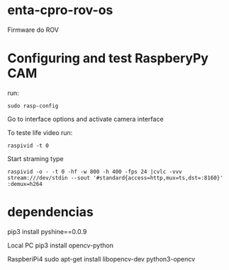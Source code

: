# enta-cpro-rov-os #

Firmware do ROV

# Configuring and test RaspberyPy CAM #

run:

```
sudo rasp-config
```

Go to interface options and activate camera interface

To teste life video run:

```
raspivid -t 0
```

Start straming type
```
raspivid -o - -t 0 -hf -w 800 -h 400 -fps 24 |cvlc -vvv stream:///dev/stdin --sout '#standard{access=http,mux=ts,dst=:8160}' :demux=h264
```

# dependencias
pip3 install pyshine==0.0.9

Local PC
pip3 install opencv-python

RaspberiPi4
sudo apt-get install libopencv-dev python3-opencv
